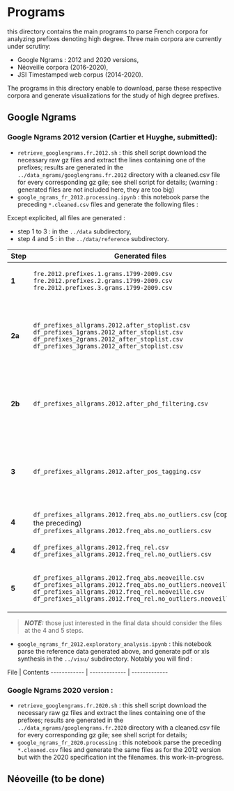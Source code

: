 # Programs

this directory contains the main programs to parse French corpora for analyzing prefixes denoting high degree.
Three main corpora are currently under scrutiny:
- Google Ngrams : 2012 and 2020 versions,
- Néoveille corpora (2016-2020), 
- JSI Timestamped web corpus (2014-2020).


The programs in this directory enable to download, parse these respective corpora and generate visualizations for the study of high degree prefixes.


## Google Ngrams

### Google Ngrams 2012 version (Cartier et Huyghe, submitted):
- `retrieve_googlengrams.fr.2012.sh` : this shell script download the necessary raw gz files and extract the lines containing one of the prefixes; results are generated in the `../data_ngrams/googlengrams.fr.2012` directory with a cleaned.csv file for every corresponding gz gile; see shell script for details; (warning : generated files are not included here, they are too big)
- `google_ngrams_fr_2012.processing.ipynb` : this notebook parse the preceding `*.cleaned.csv` files and generate the following files :

Except explicited, all files are generated :
- step 1 to 3 : in the `../data` subdirectory,
- step 4 and 5 : in the `../data/reference` subdirectory.

Step | Generated files | Contents Explanation
------------ | ------------- | -------------
**1** | `fre.2012.prefixes.1.grams.1799-2009.csv`<br/> `fre.2012.prefixes.2.grams.1799-2009.csv`<br/> `fre.2012.prefixes.3.grams.1799-2009.csv` | **Low-level filtering**. Format : string, and for every year (as columns) the absolute count of occurrences
**2a** | `df_prefixes_allgrams.2012.after_stoplist.csv`<br/>`df_prefixes_1grams.2012_after_stoplist.csv`<br/> `df_prefixes_2grams.2012_after_stoplist.csv`<br/> `df_prefixes_3grams.2012_after_stoplist.csv`|  **stoplist removal**: the complete ngrams datafile after stoplist removal, and split of string into prefix, word and separator; same format as preceding + word, sep and prefix columns added
**2b** | `df_prefixes_allgrams.2012.after_phd_filtering.csv` | **PHD filtering**: this file contains all data after PHD string filtering (see `../data/stoplists/phd.csv`, which contains the list of strings); same format as preceding
**3** | `df_prefixes_allgrams.2012.after_pos_tagging.csv` | **Potential POS tags** : the same as above, but with adding the potential pos tags for every base (see `../data/dico_morph/*` for the dictionary used for this process.). Same format as preceding + pos column. 
**4** | `df_prefixes_allgrams.2012.freq_abs.no_outliers.csv` (copy of the preceding)<br/>`df_prefixes_allgrams.2012.freq_abs.no_outliers.csv` |  **Outliers removal (absolute frequencies)** : the same as above WITHOUT outliers; 
**4** |  `df_prefixes_allgrams.2012.freq_rel.csv`<br/>`df_prefixes_allgrams.2012.freq_rel.no_outliers.csv` | **Relative frequencies** : the same as above but with relative frequencies;
**5** |  `df_prefixes_allgrams.2012.freq_abs.neoveille.csv`<br/>`df_prefixes_allgrams.2012.freq_abs.no_outliers.neoveille.csv` <br/> `df_prefixes_allgrams.2012.freq_rel.neoveille.csv`<br/>`df_prefixes_allgrams.2012.freq_rel.no_outliers.neoveille.csv` | **Néoveille reference data** : the same as above but in the Néoveille platform format (string, prefix, sep, pos, freq, year)

> **_NOTE:_** those just interested in the final data should consider the files at the 4 and 5 steps. 

- `google_ngrams_fr_2012.exploratory_analysis.ipynb` : this notebook parse the reference data generated above, and generate pdf or xls synthesis in the `../visu/` subdirectory. Notably you will find :

File |  Contents
------------ | ------------- | -------------


### Google Ngrams 2020 version  :
- `retrieve_googlengrams.fr.2020.sh` : this shell script download the necessary raw gz files and extract the lines containing one of the prefixes; results are generated in the `../data_ngrams/googlengrams.fr.2020` directory with a cleaned.csv file for every corresponding gz gile; see shell script for details;
- `google_ngrams_fr_2020.processing` : this notebook parse the preceding `*.cleaned.csv` files and generate the same files as for the 2012 version but with the 2020 specification int the filenames. this work-in-progress.
    



## Néoveille (to be done)
